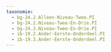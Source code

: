 ```yaml
---
taxonomie:
  - bg-24.2.Alleen-Niveau-Twee.PI
  - bg-24.2.Niveau-Twee-En-Drie.PI
  - bg-24.3.Niveau-Twee-En-Drie.PI
  - ib-19.2.Ander-Eerste-Onderdeel.PI
  - ib-19.3.Ander-Eerste-Onderdeel.PI
---
```

